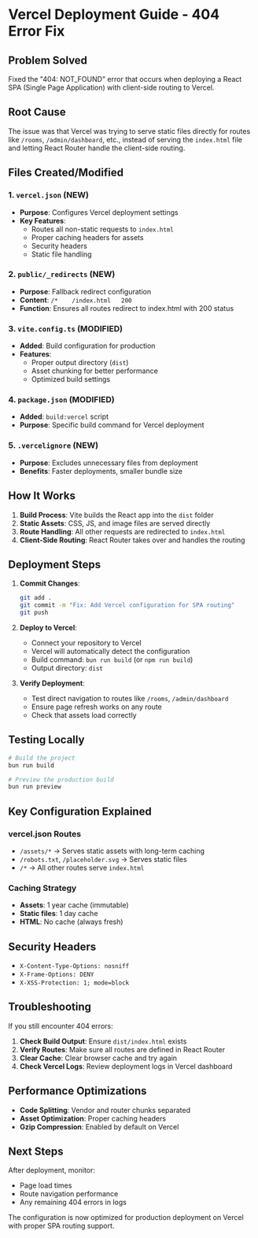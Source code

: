 # Vercel Deployment Guide - 404 Error Fix

## Problem Solved
Fixed the "404: NOT_FOUND" error that occurs when deploying a React SPA (Single Page Application) with client-side routing to Vercel.

## Root Cause
The issue was that Vercel was trying to serve static files directly for routes like `/rooms`, `/admin/dashboard`, etc., instead of serving the `index.html` file and letting React Router handle the client-side routing.

## Files Created/Modified

### 1. `vercel.json` (NEW)
- **Purpose**: Configures Vercel deployment settings
- **Key Features**:
  - Routes all non-static requests to `index.html`
  - Proper caching headers for assets
  - Security headers
  - Static file handling

### 2. `public/_redirects` (NEW)
- **Purpose**: Fallback redirect configuration
- **Content**: `/*    /index.html   200`
- **Function**: Ensures all routes redirect to index.html with 200 status

### 3. `vite.config.ts` (MODIFIED)
- **Added**: Build configuration for production
- **Features**:
  - Proper output directory (`dist`)
  - Asset chunking for better performance
  - Optimized build settings

### 4. `package.json` (MODIFIED)
- **Added**: `build:vercel` script
- **Purpose**: Specific build command for Vercel deployment

### 5. `.vercelignore` (NEW)
- **Purpose**: Excludes unnecessary files from deployment
- **Benefits**: Faster deployments, smaller bundle size

## How It Works

1. **Build Process**: Vite builds the React app into the `dist` folder
2. **Static Assets**: CSS, JS, and image files are served directly
3. **Route Handling**: All other requests are redirected to `index.html`
4. **Client-Side Routing**: React Router takes over and handles the routing

## Deployment Steps

1. **Commit Changes**:
   ```bash
   git add .
   git commit -m "Fix: Add Vercel configuration for SPA routing"
   git push
   ```

2. **Deploy to Vercel**:
   - Connect your repository to Vercel
   - Vercel will automatically detect the configuration
   - Build command: `bun run build` (or `npm run build`)
   - Output directory: `dist`

3. **Verify Deployment**:
   - Test direct navigation to routes like `/rooms`, `/admin/dashboard`
   - Ensure page refresh works on any route
   - Check that assets load correctly

## Testing Locally

```bash
# Build the project
bun run build

# Preview the production build
bun run preview
```

## Key Configuration Explained

### vercel.json Routes
- `/assets/*` → Serves static assets with long-term caching
- `/robots.txt`, `/placeholder.svg` → Serves static files
- `/*` → All other routes serve `index.html`

### Caching Strategy
- **Assets**: 1 year cache (immutable)
- **Static files**: 1 day cache
- **HTML**: No cache (always fresh)

## Security Headers
- `X-Content-Type-Options: nosniff`
- `X-Frame-Options: DENY`
- `X-XSS-Protection: 1; mode=block`

## Troubleshooting

If you still encounter 404 errors:

1. **Check Build Output**: Ensure `dist/index.html` exists
2. **Verify Routes**: Make sure all routes are defined in React Router
3. **Clear Cache**: Clear browser cache and try again
4. **Check Vercel Logs**: Review deployment logs in Vercel dashboard

## Performance Optimizations

- **Code Splitting**: Vendor and router chunks separated
- **Asset Optimization**: Proper caching headers
- **Gzip Compression**: Enabled by default on Vercel

## Next Steps

After deployment, monitor:
- Page load times
- Route navigation performance
- Any remaining 404 errors in logs

The configuration is now optimized for production deployment on Vercel with proper SPA routing support.
